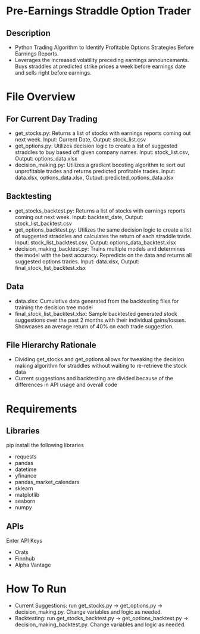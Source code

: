 # Pre-Earnings Straddle Option Trader
## Description
- Python Trading Algorithm to Identify Profitable Options Strategies Before Earnings Reports.
- Leverages the increased volatility preceding earnings announcements. Buys straddles at predicted strike prices a week before earnings date and sells right before earnings.

# File Overview
## For Current Day Trading
- get_stocks.py: Returns a list of stocks with earnings reports coming out next week. Input: Current Date, Output: stock_list.csv
- get_options.py: Utilizes decision logic to create a list of suggested straddles to buy based off given company names. Input: stock_list.csv, Output: options_data.xlsx
- decision_making.py: Utilizes a gradient boosting algorithm to sort out unprofitable trades and returns predicted profitable trades. Input: data.xlsx, options_data.xlsx, Output: predicted_options_data.xlsx

## Backtesting
- get_stocks_backtest.py: Returns a list of stocks with earnings reports coming out next week. Input: backtest_date, Output: stock_list_backtest.csv
- get_options_backtest.py: Utilizes the same decision logic to create a list of suggested straddles and calculates the return of each straddle trade. Input: stock_list_backtest.csv, Output: options_data_backtest.xlsx
- decision_making_backtest.py: Trains multiple models and determines the model with the best accuracy. Repredicts on the data and returns all suggested options trades. Input: data.xlsx, Output: final_stock_list_backtest.xlsx
  
## Data
- data.xlsx: Cumulative data generated from the backtesting files for training the decision tree model
- final_stock_list_backtest.xlsx: Sample backtested generated stock suggestions over the past 2 months with their individual gains/losses. Showcases an average return of 40% on each trade suggestion.

## File Hierarchy Rationale
- Dividing get_stocks and get_options allows for tweaking the decision making algorithm for straddles without waiting to re-retrieve the stock data
- Current suggestions and backtesting are divided because of the differences in API usage and overall code

# Requirements
## Libraries
pip install the following libraries
- requests
- pandas
- datetime
- yfinance
- pandas_market_calendars
- sklearn
- matplotlib
- seaborn
- numpy

## APIs
Enter API Keys
- Orats
- Finnhub
- Alpha Vantage

# How To Run
- Current Suggestions: run get_stocks.py -> get_options.py -> decision_making.py. Change variables and logic as needed.
- Backtesting: run get_stocks_backtest.py -> get_options_backtest.py -> decision_making_backtest.py. Change variables and logic as needed.
